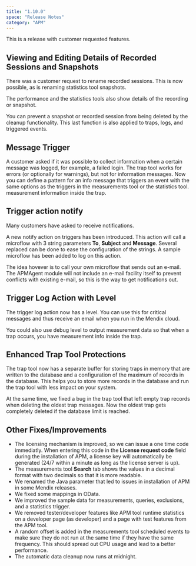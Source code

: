 ```yaml
---
title: "1.10.0"
space: "Release Notes"
category: "APM"
---
```

This is a release with customer requested features.

## Viewing and Editing Details of Recorded Sessions and Snapshots

There was a customer request to rename recorded sessions. This is now possible, as is renaming statistics tool snapshots. 

The performance and the statistics tools also show details of the recording or snapshot.

You can prevent a snapshot or recorded session from being deleted by the cleanup functionality. This last function is also applied to traps, logs, and triggered events.

## Message Trigger

A customer asked if it was possible to collect information when a certain message was logged, for example, a failed login. The trap tool works for errors (or optionally for warnings), but not for information messages. Now you can define a pattern for an info message that triggers an event with the same options as the triggers in the measurements tool or the statistics tool.
measurement information inside the trap.

## Trigger action notify
Many customers have asked to receive notifications.

A new notify action on triggers has been introduced. This action will call a microflow 
with 3 string parameters **To**, **Subject** and **Message**. Several replaced can be done
to ease the configuration of the strings. A sample microflow has been added to log on this action.

The idea hovever is to call your own microflow that sends out an e-mail. The APMAgent module will
not include an e-mail facility itself to prevent conflicts with existing e-mail,
 so this is the way to get notifications out.

## Trigger Log Action with Level

The trigger log action now has a level. You can use this for critical messages and thus receive an email when you run in the Mendix cloud.

You could also use debug level to output measurement data so that when a trap occurs, you have measurement info inside the trap.

## Enhanced Trap Tool Protections

The trap tool now has a separate buffer for storing traps in memory that are written to the database and a configuration of the maximum of records in the database. This helps you to store more records in the database and run the trap tool with less impact on your system.

At the same time, we fixed a bug in the trap tool that left empty trap records when deleting the oldest trap messages. Now the oldest trap gets completely deleted if the database limit is reached.

## Other Fixes/Improvements

*   The licensing mechanism is improved, so we can issue a one time code immediatly. When entering this code in the **License request code** field during the installation of APM, a license key will automatically be generated (24/7 within a minute as long as the 
license server is up).
*	The measurements tool **Search** tab shows the values in a decimal format with two decimals so that it is more readable.
*	We renamed the Java parameter that led to issues in installation of APM in some Mendix releases.
*	We fixed some mappings in OData.
*	We improved the sample data for measurements, queries, exclusions, and a statistics trigger.
*	We removed tester/developer features like APM tool runtime statistics on a developer page (as 
developer) and a page with test features from the APM tool.
*	A random offset is added in the measurements tool scheduled events to make sure they do not run at the same time if they have the same frequency. This should spread out CPU usage and lead to a better performance. 
*	The automatic data cleanup now runs at midnight.

